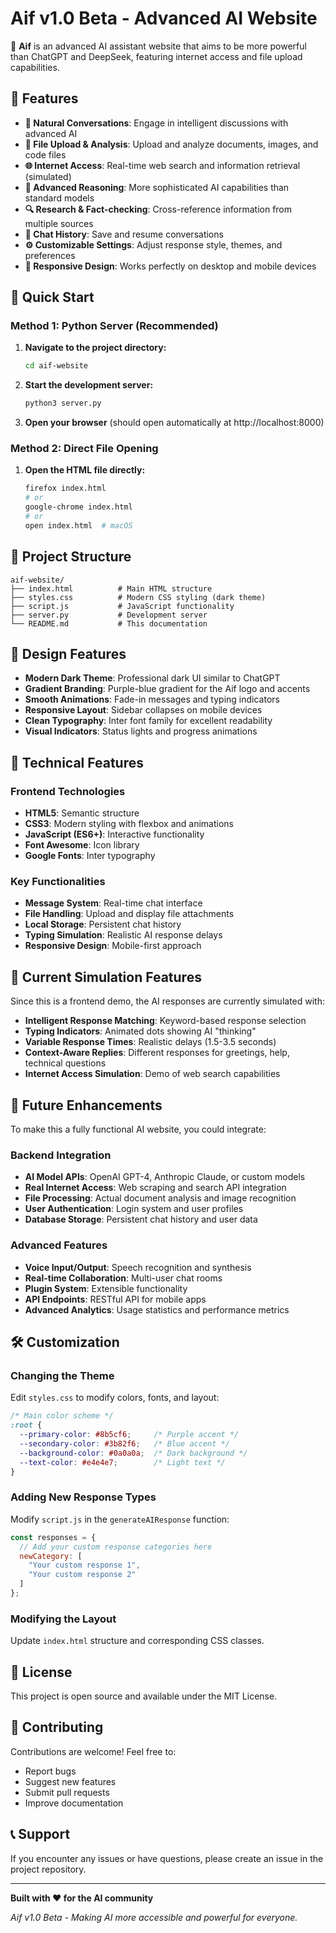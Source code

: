 # Aif v1.0 Beta - Advanced AI Website

🤖 **Aif** is an advanced AI assistant website that aims to be more powerful than ChatGPT and DeepSeek, featuring internet access and file upload capabilities.

## 🌟 Features

- **💬 Natural Conversations**: Engage in intelligent discussions with advanced AI
- **📁 File Upload & Analysis**: Upload and analyze documents, images, and code files
- **🌐 Internet Access**: Real-time web search and information retrieval (simulated)
- **🧠 Advanced Reasoning**: More sophisticated AI capabilities than standard models
- **🔍 Research & Fact-checking**: Cross-reference information from multiple sources
- **💾 Chat History**: Save and resume conversations
- **⚙️ Customizable Settings**: Adjust response style, themes, and preferences
- **📱 Responsive Design**: Works perfectly on desktop and mobile devices

## 🚀 Quick Start

### Method 1: Python Server (Recommended)

1. **Navigate to the project directory:**
   ```bash
   cd aif-website
   ```

2. **Start the development server:**
   ```bash
   python3 server.py
   ```

3. **Open your browser** (should open automatically at http://localhost:8000)

### Method 2: Direct File Opening

1. **Open the HTML file directly:**
   ```bash
   firefox index.html
   # or
   google-chrome index.html
   # or
   open index.html  # macOS
   ```

## 📁 Project Structure

```
aif-website/
├── index.html          # Main HTML structure
├── styles.css          # Modern CSS styling (dark theme)
├── script.js           # JavaScript functionality
├── server.py           # Development server
└── README.md           # This documentation
```

## 🎨 Design Features

- **Modern Dark Theme**: Professional dark UI similar to ChatGPT
- **Gradient Branding**: Purple-blue gradient for the Aif logo and accents
- **Smooth Animations**: Fade-in messages and typing indicators
- **Responsive Layout**: Sidebar collapses on mobile devices
- **Clean Typography**: Inter font family for excellent readability
- **Visual Indicators**: Status lights and progress animations

## 🔧 Technical Features

### Frontend Technologies
- **HTML5**: Semantic structure
- **CSS3**: Modern styling with flexbox and animations
- **JavaScript (ES6+)**: Interactive functionality
- **Font Awesome**: Icon library
- **Google Fonts**: Inter typography

### Key Functionalities
- **Message System**: Real-time chat interface
- **File Handling**: Upload and display file attachments
- **Local Storage**: Persistent chat history
- **Typing Simulation**: Realistic AI response delays
- **Responsive Design**: Mobile-first approach

## 🎯 Current Simulation Features

Since this is a frontend demo, the AI responses are currently simulated with:

- **Intelligent Response Matching**: Keyword-based response selection
- **Typing Indicators**: Animated dots showing AI "thinking"
- **Variable Response Times**: Realistic delays (1.5-3.5 seconds)
- **Context-Aware Replies**: Different responses for greetings, help, technical questions
- **Internet Access Simulation**: Demo of web search capabilities

## 🔮 Future Enhancements

To make this a fully functional AI website, you could integrate:

### Backend Integration
- **AI Model APIs**: OpenAI GPT-4, Anthropic Claude, or custom models
- **Real Internet Access**: Web scraping and search API integration
- **File Processing**: Actual document analysis and image recognition
- **User Authentication**: Login system and user profiles
- **Database Storage**: Persistent chat history and user data

### Advanced Features
- **Voice Input/Output**: Speech recognition and synthesis
- **Real-time Collaboration**: Multi-user chat rooms
- **Plugin System**: Extensible functionality
- **API Endpoints**: RESTful API for mobile apps
- **Advanced Analytics**: Usage statistics and performance metrics

## 🛠️ Customization

### Changing the Theme
Edit `styles.css` to modify colors, fonts, and layout:

```css
/* Main color scheme */
:root {
  --primary-color: #8b5cf6;     /* Purple accent */
  --secondary-color: #3b82f6;   /* Blue accent */
  --background-color: #0a0a0a;  /* Dark background */
  --text-color: #e4e4e7;        /* Light text */
}
```

### Adding New Response Types
Modify `script.js` in the `generateAIResponse` function:

```javascript
const responses = {
  // Add your custom response categories here
  newCategory: [
    "Your custom response 1",
    "Your custom response 2"
  ]
};
```

### Modifying the Layout
Update `index.html` structure and corresponding CSS classes.

## 📄 License

This project is open source and available under the MIT License.

## 🤝 Contributing

Contributions are welcome! Feel free to:
- Report bugs
- Suggest new features
- Submit pull requests
- Improve documentation

## 📞 Support

If you encounter any issues or have questions, please create an issue in the project repository.

---

**Built with ❤️ for the AI community**

*Aif v1.0 Beta - Making AI more accessible and powerful for everyone.*

